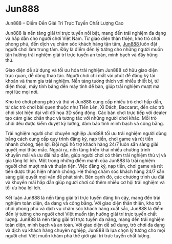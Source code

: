# Jun888
Jun888 – Điểm Đến Giải Trí Trực Tuyến Chất Lượng Cao

Jun888 là nền tảng giải trí trực tuyến nổi bật, mang đến trải nghiệm đa dạng và hấp dẫn cho người chơi Việt Nam. Từ giao diện thân thiện, kho trò chơi phong phú, đến dịch vụ chăm sóc khách hàng tận tâm, <a href=https://jun888-vn.com> Jun888 </a>  luôn đặt người chơi làm trung tâm. Đây là điểm đến lý tưởng cho những người muốn tận hưởng trải nghiệm giải trí trực tuyến an toàn, minh bạch và đầy hứng thú.

Giao diện dễ sử dụng và tối ưu hóa trải nghiệm
Jun888 sở hữu giao diện trực quan, dễ dàng thao tác. Người chơi chỉ mất vài phút để đăng ký tài khoản và tham gia trải nghiệm. Nền tảng tương thích với nhiều thiết bị, từ điện thoại, máy tính bảng đến máy tính để bàn, giúp trải nghiệm mượt mà mọi lúc mọi nơi.

Kho trò chơi phong phú và thú vị
Jun888 cung cấp nhiều trò chơi hấp dẫn, từ các trò chơi bài quen thuộc như Tiến Lên, Xì Dách, Baccarat, đến các trò chơi slot hiện đại với đồ họa 3D sống động. Các bàn chơi trực tiếp với dealer tạo cảm giác chân thực và tương tác với những người chơi khác. Mỗi trò chơi đều được kiểm duyệt kỹ lưỡng, đảm bảo tính minh bạch và công bằng.

Trải nghiệm người chơi chuyên nghiệp
Jun888 tối ưu trải nghiệm người dùng bằng cách cung cấp quy trình đăng ký, nạp tiền, chơi game và rút tiền nhanh chóng, tiện lợi. Đội ngũ hỗ trợ khách hàng 24/7 luôn sẵn sàng giải quyết mọi thắc mắc. Ngoài ra, nền tảng triển khai nhiều chương trình khuyến mãi và ưu đãi hấp dẫn, giúp người chơi có thêm trải nghiệm thú vị và gia tăng lợi ích. Một trong những điểm mạnh của Jun888 là trải nghiệm người chơi mượt mà và thuận tiện. Việc đăng ký, nạp tiền, chơi game và rút tiền được thực hiện nhanh chóng. Hệ thống chăm sóc khách hàng 24/7 sẵn sàng giải quyết mọi vấn đề phát sinh. Bên cạnh đó, các chương trình ưu đãi và khuyến mãi hấp dẫn giúp người chơi có thêm nhiều cơ hội trải nghiệm và tối ưu hóa lợi ích.

Kết luận
Jun888 là nền tảng giải trí trực tuyến đáng tin cậy, mang đến trải nghiệm toàn diện, đa dạng và công bằng. Với giao diện thân thiện, kho trò chơi phong phú và dịch vụ chăm sóc khách hàng xuất sắc, Jun888 là điểm đến lý tưởng cho người chơi Việt muốn tận hưởng giải trí trực tuyến chất lượng. Jun888 là nền tảng giải trí trực tuyến đa năng, mang đến trải nghiệm toàn diện, minh bạch và an toàn. Với giao diện dễ sử dụng, trò chơi đa dạng và dịch vụ khách hàng chuyên nghiệp, Jun888 là lựa chọn lý tưởng cho mọi người chơi Việt muốn khám phá thế giới giải trí trực tuyến chất lượng.
